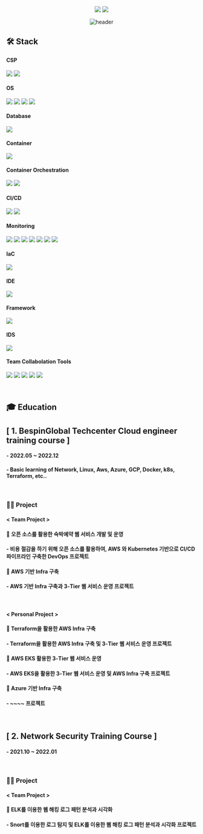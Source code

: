 <div align=center> <a href="mailto:hyunjb1125@gmail.com"><img src="https://img.shields.io/badge/hyunjb1125@gmail.com-EA4335?style=for-the-badge&logo=Gmail&logoColor=white"></a>
<a href="https://www.linkedin.com/in/재복-현-b3b051263//"><img src="https://img.shields.io/badge/Jaebok Hyun-0A66C2?style=for-the-badge&logo=LinkedIn&logoColor=white"></a>

![header](https://capsule-render.vercel.app/api?type=waving&color=0000FF&height=250&section=header&text=Jaebok%20Hyun&fontSize=90&animation=fadeIn&fontAlignY=38&desc=%20&descAlignY=62&descAlign=62) </div> 

<h2> 🛠 Stack </h2></div>

#### CSP
<img src="https://img.shields.io/badge/Amazon AWS-232F3E?style=for-the-badge&logo=Amazon AWS&logoColor=white"> <!--AWS-->
<img src="https://img.shields.io/badge/Microsoft Azure-0078D4?style=for-the-badge&logo=Microsoft Azure&logoColor=white"> <!--Azure-->

#### OS
<img src="https://img.shields.io/badge/CentOS-262577?style=for-the-badge&logo=CentOS&logoColor=white"> <!--CentOS-->
<img src="https://img.shields.io/badge/Ubuntu-E95420?style=for-the-badge&logo=Ubuntu&logoColor=white"> <!--Ubuntu-->
<img src="https://img.shields.io/badge/Kali Linux-557C94?style=for-the-badge&logo=Kali Linux&logoColor=white"> <!--Kali Linux-->
<img src="https://img.shields.io/badge/Windows-0078D6?style=for-the-badge&logo=Windows&logoColor=white"> <!--Windows-->

#### Database
<img src="https://img.shields.io/badge/mysql-4479A1?style=for-the-badge&logo=mysql&logoColor=white"> <!--Mysql-->

#### Container
<img src="https://img.shields.io/badge/Docker-2496ED?style=for-the-badge&logo=Docker&logoColor=white"> <!--Docker-->

#### Container Orchestration
<img src="https://img.shields.io/badge/Kubernetes-326CE5?style=for-the-badge&logo=Kubernetes&logoColor=white"> <!--K8S-->
<img src="https://img.shields.io/badge/Amazon EKS-FF9900?style=for-the-badge&logo=Amazon EKS&logoColor=white"> <!--Amazon EKS-->

#### CI/CD
<img src="https://img.shields.io/badge/Jenkins-D24939?style=for-the-badge&logo=Jenkins&logoColor=white"> <!--Jenkins-->
<img src="https://img.shields.io/badge/ArgoCD-EF7B4D?style=for-the-badge&logo=Argo&logoColor=white"> <!--ArgoCD-->

#### Monitoring
<img src="https://img.shields.io/badge/Prometheus-E6522C?style=for-the-badge&logo=Prometheus&logoColor=white"> <!--Prometheus-->
<img src="https://img.shields.io/badge/Grafana-F46800?style=for-the-badge&logo=Grafana&logoColor=white"> <!--Grafana-->
<img src="https://img.shields.io/badge/Filebeat-005571?style=for-the-badge&logo=Filebeat&logoColor=white"> <!--Filebeat-->
<img src="https://img.shields.io/badge/Elasticsearch-005571?style=for-the-badge&logo=Elasticsearch&logoColor=white"> <!--Elasticsearch-->
<img src="https://img.shields.io/badge/Logstash-005571?style=for-the-badge&logo=Logstash&logoColor=white"> <!--Logstash-->
<img src="https://img.shields.io/badge/Fluentd-0E83C8?style=for-the-badge&logo=Fluentd&logoColor=white"> <!--Fluentd-->
<img src="https://img.shields.io/badge/Kibana-005571?style=for-the-badge&logo=Kibana&logoColor=white"> <!--Kibana-->

#### IaC
<img src="https://img.shields.io/badge/Terraform-7B42BC?style=for-the-badge&logo=Terraform&logoColor=white"> <!--Terraform-->

#### IDE
<img src="https://img.shields.io/badge/Visual Studio Code-007ACC?style=for-the-badge&logo=Visual Studio Code&logoColor=white"> <!--VSCode-->

#### Framework
<img src="https://img.shields.io/badge/Spring-6DB33F?style=for-the-badge&logo=Spring&logoColor=white"> <!--Spring-->

#### IDS
<img src="https://img.shields.io/badge/Snort-000000?style=for-the-badge&logo=Snort&logoColor=white"> <!--Snort-->

#### Team Collabolation Tools
<img src="https://img.shields.io/badge/Git-F05032?style=for-the-badge&logo=Git&logoColor=white"> <!--Git-->
<img src="https://img.shields.io/badge/Github-181717?style=for-the-badge&logo=Github&logoColor=white"> <!--Github-->
<img src="https://img.shields.io/badge/Slack-4A154B?style=for-the-badge&logo=Slack&logoColor=white"> <!--Slack-->
<img src="https://img.shields.io/badge/Notion-000000?style=for-the-badge&logo=Notion&logoColor=white"> <!--Notion-->
<img src="https://img.shields.io/badge/Drawio-000000?style=for-the-badge&logo=Drawio&logoColor=white"> <!--Draw.io-->

</br>

<h2> 🎓 Education </h2></div>

## [ 1. BespinGlobal Techcenter Cloud engineer training course ]
#### - 2022.05 ~ 2022.12
#### - Basic learning of Network, Linux, Aws, Azure, GCP, Docker, k8s, Terraform, etc..

</br>

### 👨‍💻 Project
#### < Team Project >
#### 📌 오픈 소스를 활용한 숙박예약 웹 서비스 개발 및 운영
#### - 비용 절감을 하기 위해 오픈 소스를 활용하여, AWS 와 Kubernetes 기반으로 CI/CD 파이프라인 구축한 DevOps 프로젝트
#### <b><a href="https://github.com/bbyu2/ABCbit"></a></b>

#### 📌 AWS 기반 Infra 구축
#### - AWS 기반 Infra 구축과 3-Tier 웹 서비스 운영 프로젝트

</br>

#### < Personal Project >
#### 📌 Terraform을 활용한 AWS Infra 구축
#### - Terraform을 활용한 AWS Infra 구축 및 3-Tier 웹 서비스 운영 프로젝트

#### 📌 AWS EKS 활용한 3-Tier 웹 서비스 운영
#### - AWS EKS을 활용한 3-Tier 웹 서비스 운영 및 AWS Infra 구축 프로젝트

#### 📌 Azure 기반 Infra 구축
#### - ~~~~ 프로젝트

</br>

## [ 2. Network Security Training Course ]</h2></div>
#### - 2021.10 ~ 2022.01

</br>

### 👨‍💻 Project
#### < Team Project >
#### 📌 ELK를 이용한 웹 해킹 로그 패턴 분석과 시각화
#### - Snort를 이용한 로그 탐지 및 ELK를 이용한 웹 해킹 로그 패턴 분석과 시각화 프로젝트
